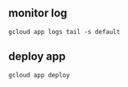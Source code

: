 ## monitor log
```shell
gcloud app logs tail -s default
```

## deploy app

```shell
gcloud app deploy
```